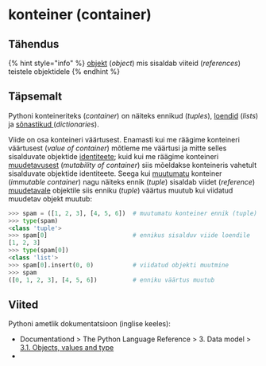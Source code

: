 # konteiner \(container\)

## Tähendus

{% hint style="info" %}
[objekt](objekt-object.md) \(_object_\) mis sisaldab viiteid \(_references_\) teistele objektidele
{% endhint %}

## Täpsemalt

Pythoni konteineriteks \(_container_\) on näiteks ennikud \(_tuples_\), [loendid](loend-list.md) \(_lists_\) ja [sõnastikud ](sonastik-dictionary.md)\(_dictionaries_\). 

Viide on osa konteineri väärtusest. Enamasti kui me räägime konteineri väärtusest \(_value of container_\) mõtleme me väärtusi ja mitte selles sisalduvate objektide [identiteete](identiteet-identity.md); kuid kui me räägime konteineri [muudetavusest](muudetav-mutable.md) \(_mutability of container_\) siis mõeldakse konteineris vahetult sisalduvate objektide identiteete. Seega kui [muutumatu](muutumatu-immutable.md) konteiner \(_immutable container_\) nagu näiteks ennik \(_tuple_\) sisaldab viidet \(_reference_\) [muudetavale](muudetav-mutable.md) objektile siis enniku \(_tuple_\) väärtus muutub kui viidatud muudetav objekt muutub:

```python
>>> spam = ([1, 2, 3], [4, 5, 6])  # muutumatu konteiner ennik (tuple)
>>> type(spam)   
<class 'tuple'>                
>>> spam[0]                        # ennikus sisalduv viide loendile
[1, 2, 3]
>>> type(spam[0])
<class 'list'>                  
>>> spam[0].insert(0, 0)           # viidatud objekti muutmine
>>> spam
([0, 1, 2, 3], [4, 5, 6])          # enniku väärtus muutub
```

## Viited

Pythoni ametlik dokumentatsioon \(inglise keeles\): 

* Documentationd &gt; The Python Language Reference &gt; 3. Data model &gt; [3.1. Objects, values and type](https://docs.python.org/3/reference/datamodel.html#objects-values-and-types)
* 
